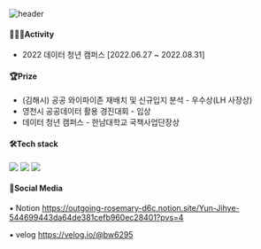 ![header](https://capsule-render.vercel.app/api?type=waving&color=auto&height=300&section=header&text=In%20order%20for%20the%20light%20to%20shine%20so%20brightly,%20the%20darkness%20must%20be%20present&fontSize=20&animation=fadeIn&fontAlignY=38&descAlignY=51&descAlign=62)




<!--
**jihyeyun01/Yunjihye** is a ✨ _special_ ✨ repository because its `README.md` (this file) appears on your GitHub profile.

Here are some ideas to get you started:

- 🔭 I’m currently working on ...
- 🌱 I’m currently learning ...
- 👯 I’m looking to collaborate on ...
- 🤔 I’m looking for help with ...
- 💬 Ask me about ...
- 📫 How to reach me: ...
- 😄 Pronouns: ...
- ⚡ Fun fact: ...
-->

#### 👩🏻‍💻Activity
- 2022 데이터 청년 캠퍼스 [2022.06.27 ~ 2022.08.31]

#### 🏆Prize
- (김해시) 공공 와이파이존 재배치 및 신규입지 분석 - 우수상(LH 사장상)
- 영천시 공공데이터 활용 경진대회 - 입상
- 데이터 청년 캠퍼스 - 한남대학교 국책사업단장상


#### 🛠️Tech stack
<img src="https://img.shields.io/badge/Python-3776AB?style=flat-square&logo=Python&logoColor=white"/> <img src="https://img.shields.io/badge/Rstudio-75AADB?style=flat-square&logo=rstudio&logoColor=white"/> <img src="https://img.shields.io/badge/MySQL-4479A1?style=flat-square&logo=MySQL&logoColor=white"/> 

#### 🔳Social Media
▪ Notion
https://outgoing-rosemary-d6c.notion.site/Yun-Jihye-544699443da64de381cefb960ec28401?pvs=4

▪ velog
https://velog.io/@bw6295
